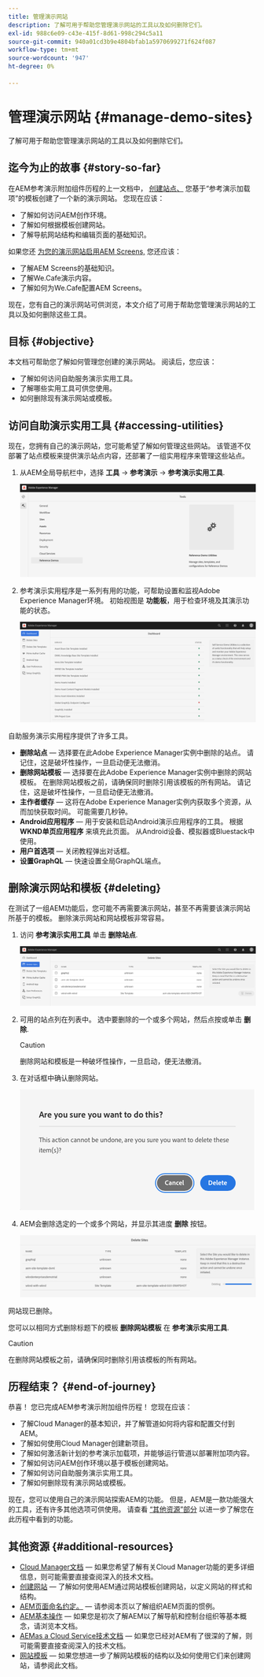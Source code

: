 ```yaml
---
title: 管理演示网站
description: 了解可用于帮助您管理演示网站的工具以及如何删除它们。
exl-id: 988c6e09-c43e-415f-8d61-998c294c5a11
source-git-commit: 940a01cd3b9e4804bfab1a5970699271f624f087
workflow-type: tm+mt
source-wordcount: '947'
ht-degree: 0%

---
```


# 管理演示网站 {#manage-demo-sites}

了解可用于帮助您管理演示网站的工具以及如何删除它们。

## 迄今为止的故事 {#story-so-far}

在AEM参考演示附加组件历程的上一文档中， [创建站点、](create-site.md) 您基于“参考演示加载项”的模板创建了一个新的演示网站。 您现在应该：

* 了解如何访问AEM创作环境。
* 了解如何根据模板创建网站。
* 了解导航网站结构和编辑页面的基础知识。

如果您还 [为您的演示网站启用AEM Screens,](screens.md) 您还应该：

* 了解AEM Screens的基础知识。
* 了解We.Cafe演示内容。
* 了解如何为We.Cafe配置AEM Screens。

现在，您有自己的演示网站可供浏览，本文介绍了可用于帮助您管理演示网站的工具以及如何删除这些工具。

## 目标 {#objective}

本文档可帮助您了解如何管理您创建的演示网站。 阅读后，您应该：

* 了解如何访问自助服务演示实用工具。
* 了解哪些实用工具可供您使用。
* 如何删除现有演示网站或模板。

## 访问自助演示实用工具 {#accessing-utilities}

现在，您拥有自己的演示网站，您可能希望了解如何管理这些网站。 该管道不仅部署了站点模板来提供演示站点内容，还部署了一组实用程序来管理这些站点。

1. 从AEM全局导航栏中，选择 **工具** -> **参考演示** -> **参考演示实用工具**.

   ![自助式演示实用程序](assets/demo-utilities.png)

1. 参考演示实用程序是一系列有用的功能，可帮助设置和监视Adobe Experience Manager环境。 初始视图是 **功能板**，用于检查环境及其演示功能的状态。

   ![功能板](assets/dashboard.png)

自助服务演示实用程序提供了许多工具。

* **删除站点**  — 选择要在此Adobe Experience Manager实例中删除的站点。 请记住，这是破坏性操作，一旦启动便无法撤消。
* **删除网站模板**  — 选择要在此Adobe Experience Manager实例中删除的网站模板。 在删除网站模板之前，请确保同时删除引用该模板的所有网站。 请记住，这是破坏性操作，一旦启动便无法撤消。
* **主作者缓存**  — 这将在Adobe Experience Manager实例内获取多个资源，从而加快获取时间。 可能需要几秒钟。
* **Android应用程序**  — 用于安装和启动Android演示应用程序的工具。 根据 **WKND单页应用程序** 来填充此页面。 从Android设备、模拟器或Bluestack中使用。
* **用户首选项**  — 关闭教程弹出对话框。
* **设置GraphQL**  — 快速设置全局GraphQL端点。

## 删除演示网站和模板 {#deleting}

在测试了一组AEM功能后，您可能不再需要演示网站，甚至不再需要该演示网站所基于的模板。 删除演示网站和网站模板非常容易。

1. 访问 **参考演示实用工具** 单击 **删除站点**.

   ![删除站点](assets/delete-sites.png)

1. 可用的站点列在列表中。 选中要删除的一个或多个网站，然后点按或单击 **删除**.

   >[!CAUTION]
   >
   >删除网站和模板是一种破坏性操作，一旦启动，便无法撤消。

1. 在对话框中确认删除网站。

   ![确认删除网站](assets/confirm-site-delete.png)

1. AEM会删除选定的一个或多个网站，并显示其进度 **删除** 按钮。

   ![删除进度](assets/delete-progress.png)

网站现已删除。

您可以以相同方式删除标题下的模板 **删除网站模板** 在 **参考演示实用工具**.

>[!CAUTION]
>
>在删除网站模板之前，请确保同时删除引用该模板的所有网站。

## 历程结束？ {#end-of-journey}

恭喜！ 您已完成AEM参考演示附加组件历程！ 您现在应该：

* 了解Cloud Manager的基本知识，并了解管道如何将内容和配置交付到AEM。
* 了解如何使用Cloud Manager创建新项目。
* 了解如何激活新计划的参考演示加载项，并能够运行管道以部署附加项内容。
* 了解如何访问AEM创作环境以基于模板创建网站。
* 了解如何访问自助服务演示实用工具。
* 了解如何删除现有演示网站或模板。

现在，您可以使用自己的演示网站探索AEM的功能。 但是，AEM是一款功能强大的工具，还有许多其他选项可供使用。 请查看 [“其他资源”部分](#additional-resources) 以进一步了解您在此历程中看到的功能。

## 其他资源 {#additional-resources}

* [Cloud Manager文档](https://experienceleague.adobe.com/docs/experience-manager-cloud-service/onboarding/onboarding-concepts/cloud-manager-introduction.html)  — 如果您希望了解有关Cloud Manager功能的更多详细信息，则可能需要直接查阅深入的技术文档。
* [创建网站](/help/sites-cloud/administering/site-creation/create-site.md)  — 了解如何使用AEM通过网站模板创建网站，以定义网站的样式和结构。
* [AEM页面命名约定。](/help/sites-cloud/authoring/fundamentals/organizing-pages.md#page-name-restrictions-and-best-practices)  — 请参阅本页以了解组织AEM页面的惯例。
* [AEM基本操作](/help/sites-cloud/authoring/getting-started/basic-handling.md)  — 如果您是初次了解AEM以了解导航和控制台组织等基本概念，请浏览本文档。
* [AEMas a Cloud Service技术文档](https://experienceleague.adobe.com/docs/experience-manager-cloud-service.html)  — 如果您已经对AEM有了很深的了解，则可能需要直接查阅深入的技术文档。
* [网站模板](/help/sites-cloud/administering/site-creation/site-templates.md)  — 如果您想进一步了解网站模板的结构以及如何使用它们来创建网站，请参阅此文档。
